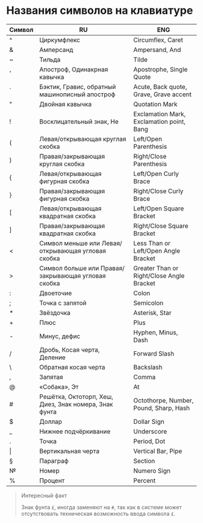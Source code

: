 # Названия символов на клавиатуре

Символ | RU | ENG
------------ | ------------- | -------------
\^ | Циркумфлекс | Circumflex, Caret
\& | Амперсанд | Ampersand, And 
\~ | Тильда | Tilde 
\' | Апостроф, Одинакрная кавычка | Apostrophe, Single Quote 
\` | Бэктик, Гравис, обратный машинописный апостроф | Acute, Back quote, Grave, Grave accent
\" | Двойная кавычка | Quotation Mark
\! | Восклицательный знак, Не | Exclamation Mark, Exclamation point, Bang
\( | Левая/открывающая круглая скобка | Left/Open Parenthesis 
\) | Правая/закрывающая круглая скобка | Right/Close Parenthesis
\{ | Левая/открывающая фигурная скобка | Left/Open Curly Brace
\} | Правая/закрывающая фигурная скобка | Right/Close Curly Brace
\[ | Левая/открывающая квадратная скобка | Left/Open Square Bracket
\] | Правая/закрывающая квадратная скобка | Right/Close Square Bracket
\< | Символ меньше или Левая/открывающая угловая скобка | Less Than or Left/Open Angle Bracket
\> | Символ больше или Правая/закрывающая угловая скобка | Greater Than or Right/Close Angle Bracket
\: | Двоеточие | Colon
\; | Точка с запятой | Semicolon
&#42; | Звёздочка | Asterisk, Star
\+ | Плюс | Plus
\- | Минус, дефис | Hyphen, Minus, Dash
\/ | Дробь, Косая черта, Деление | Forward Slash 
\\ | Обратная косая черта | Backslash 
\, | Запятая | Comma
\@ | «Собака», Эт | At
\# | Решётка, Октоторп, Хеш, Диез, Знак номера, Знак фунта | Octothorpe, Number, Pound, Sharp, Hash
\$ | Доллар | Dollar Sign
\_ | Нижнее подчёркивание | Underscore 
\. | Точка | Period, Dot 
&#124; | Вертикальная черта | Vertical Bar, Pipe | 
§ | Параграф | Section 
№ | Номер | Numero Sign
\% | Процент | Percent 

> Интересный факт
> 
> Знак фунта `£`, иногда заменяют на `#`, так как в системе может отсутствовать техническая возможность ввода символа `£`.